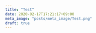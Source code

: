 ```yaml
---
title: "Test"
date: 2020-02-17T17:21:17+09:00
meta_image: "posts/meta_image/Test.png"
draft: true
---
```


